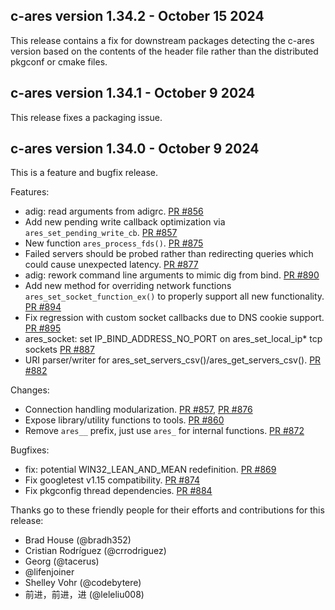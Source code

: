 ## c-ares version 1.34.2 - October 15 2024

This release contains a fix for downstream packages detecting the c-ares
version based on the contents of the header file rather than the
distributed pkgconf or cmake files.

## c-ares version 1.34.1 - October 9 2024

This release fixes a packaging issue.


## c-ares version 1.34.0 - October 9 2024

This is a feature and bugfix release.

Features:
* adig: read arguments from adigrc.
  [PR #856](https://github.com/c-ares/c-ares/pull/856)
* Add new pending write callback optimization via `ares_set_pending_write_cb`.
  [PR #857](https://github.com/c-ares/c-ares/pull/857)
* New function `ares_process_fds()`.
  [PR #875](https://github.com/c-ares/c-ares/pull/875)
* Failed servers should be probed rather than redirecting queries which could
  cause unexpected latency.
  [PR #877](https://github.com/c-ares/c-ares/pull/877)
* adig: rework command line arguments to mimic dig from bind.
  [PR #890](https://github.com/c-ares/c-ares/pull/890)
* Add new method for overriding network functions
  `ares_set_socket_function_ex()` to properly support all new functionality.
  [PR #894](https://github.com/c-ares/c-ares/pull/894)
* Fix regression with custom socket callbacks due to DNS cookie support.
  [PR #895](https://github.com/c-ares/c-ares/pull/895)
* ares_socket: set IP_BIND_ADDRESS_NO_PORT on ares_set_local_ip* tcp sockets
  [PR #887](https://github.com/c-ares/c-ares/pull/887)
* URI parser/writer for ares_set_servers_csv()/ares_get_servers_csv().
  [PR #882](https://github.com/c-ares/c-ares/pull/882)

Changes:
* Connection handling modularization.
  [PR #857](https://github.com/c-ares/c-ares/pull/857),
  [PR #876](https://github.com/c-ares/c-ares/pull/876)
* Expose library/utility functions to tools.
  [PR #860](https://github.com/c-ares/c-ares/pull/860)
* Remove `ares__` prefix, just use `ares_` for internal functions.
  [PR #872](https://github.com/c-ares/c-ares/pull/872)


Bugfixes:
* fix: potential WIN32_LEAN_AND_MEAN redefinition.
  [PR #869](https://github.com/c-ares/c-ares/pull/869)
* Fix googletest v1.15 compatibility.
  [PR #874](https://github.com/c-ares/c-ares/pull/874)
* Fix pkgconfig thread dependencies.
  [PR #884](https://github.com/c-ares/c-ares/pull/884)


Thanks go to these friendly people for their efforts and contributions for this
release:

* Brad House (@bradh352)
* Cristian Rodríguez (@crrodriguez)
* Georg (@tacerus)
* @lifenjoiner
* Shelley Vohr (@codebytere)
* 前进，前进，进 (@leleliu008)

